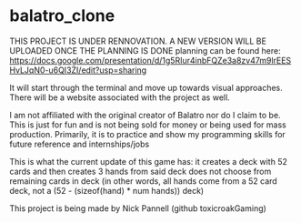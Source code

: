 # balatro_clone
THIS PROJECT IS UNDER RENNOVATION. A NEW VERSION WILL BE UPLOADED ONCE THE PLANNING IS DONE
planning can be found here:
https://docs.google.com/presentation/d/1g5RIur4inbFQZe3a8zv47m9lrEESHvLJqN0-u6QI3ZI/edit?usp=sharing

It will start through the terminal and move up towards visual approaches. 
There will be a website associated with the project as well.

I am not affiliated with the original creator of Balatro nor do I
claim to be. This is just for fun and is not being sold for money
or being used for mass production. Primarily, it is to practice
and show my programming skills for future reference and internships/jobs

This is what the current update of this game has:
it creates a deck with 52 cards and then creates 3 hands from said deck
does not choose from remaining cards in deck (in other words, all hands
come from a 52 card deck, not a (52 - (sizeof(hand) * num hands)) deck)

This project is being made by Nick Pannell (github toxicroakGaming)
